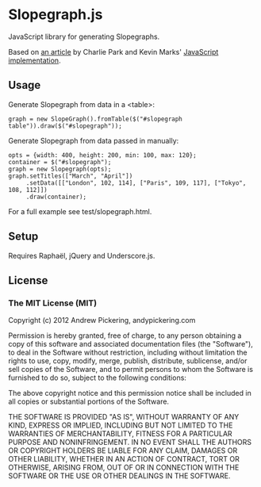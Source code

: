 # Slopegraph.js

JavaScript library for generating Slopegraphs.

Based on [an article](http://charliepark.org/slopegraphs/) by Charlie Park and Kevin Marks' [JavaScript implementation](https://github.com/kevinmarks/slopegraph).

## Usage

Generate Slopegraph from data in a \<table\>:

    graph = new SlopeGraph().fromTable($("#slopegraph table")).draw($("#slopegraph"));

Generate Slopegraph from data passed in manually:

    opts = {width: 400, height: 200, min: 100, max: 120};
    container = $("#slopegraph");
    graph = new Slopegraph(opts);
    graph.setTitles(["March", "April"])
         .setData([["London", 102, 114], ["Paris", 109, 117], ["Tokyo", 108, 112]])
         .draw(container);

For a full example see test/slopegraph.html.

## Setup

Requires Raphaël, jQuery and Underscore.js.

## License

### The MIT License (MIT)

Copyright (c) 2012 Andrew Pickering, andypickering.com

Permission is hereby granted, free of charge, to any person obtaining a copy of this software and associated documentation files (the "Software"), to deal in the Software without restriction, including without limitation the rights to use, copy, modify, merge, publish, distribute, sublicense, and/or sell copies of the Software, and to permit persons to whom the Software is furnished to do so, subject to the following conditions:

The above copyright notice and this permission notice shall be included in all copies or substantial portions of the Software.

THE SOFTWARE IS PROVIDED "AS IS", WITHOUT WARRANTY OF ANY KIND, EXPRESS OR IMPLIED, INCLUDING BUT NOT LIMITED TO THE WARRANTIES OF MERCHANTABILITY, FITNESS FOR A PARTICULAR PURPOSE AND NONINFRINGEMENT. IN NO EVENT SHALL THE AUTHORS OR COPYRIGHT HOLDERS BE LIABLE FOR ANY CLAIM, DAMAGES OR OTHER LIABILITY, WHETHER IN AN ACTION OF CONTRACT, TORT OR OTHERWISE, ARISING FROM, OUT OF OR IN CONNECTION WITH THE SOFTWARE OR THE USE OR OTHER DEALINGS IN THE SOFTWARE.